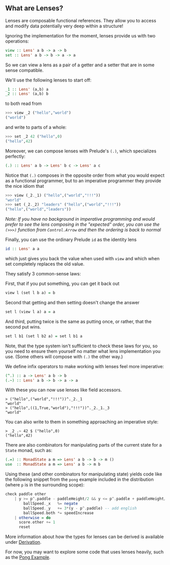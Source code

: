 What are Lenses?
----------------

Lenses are composable functional references. They allow you to access and modify data potentially very deep within a structure!

Ignoring the implementation for the moment, lenses provide us with two operations:

```haskell
view :: Lens' a b -> a -> b
set :: Lens' a b -> b -> a -> a
```

So we can view a lens as a pair of a getter and a setter that are in some sense compatible.

We'll use the following lenses to start off:

```haskell
_1 :: Lens' (a,b) a
_2 :: Lens' (a,b) b
```

to both read from

```haskell
>>> view _2 ("hello","world")
("world")
```

and write to parts of a whole:

```haskell
>>> set _2 42 ("hello",0)
("hello",42)
```

Moreover, we can compose lenses with Prelude's `(.)`, which specializes perfectly:

```haskell
(.) :: Lens' a b -> Lens' b c -> Lens' a c
```

Notice that `(.)` composes in the opposite order from what you would expect as a functional programmer, but to an imperative programmer they provide the nice idiom that

```haskell
>>> view (_2._1) ("hello",("world","!!!"))
"world"
>>> set (_2._2) "leaders" ("hello",("world","!!!"))
("hello",("world","leaders"))
```
_Note: If you have no background in imperative programming and would prefer to see the lens composing in the "expected" order, you can use the `(>>>)` function from `Control.Arrow` and then the ordering is back to normal_

Finally, you can use the ordinary Prelude `id` as the identity lens

```haskell
id :: Lens' a a
```

which just gives you back the value when used with `view` and which when set completely replaces the old value.

They satisfy 3 common-sense laws:

First, that if you put something, you can get it back out

```haskell
view l (set l b a) = b
```

Second that getting and then setting doesn't change the answer

```haskell
set l (view l a) a = a
```

And third, putting twice is the same as putting once, or rather, that the second put wins.

```haskell
set l b1 (set l b2 a) = set l b1 a
```

Note, that the type system isn't sufficient to check these laws for you, so you need to ensure them yourself no matter what lens implementation you use. (Some others will compose with `(.)` the other way.)

We define infix operators to make working with lenses feel more imperative:

```haskell
(^.) :: a -> Lens' a b -> b
(.~) :: Lens' a b -> b -> a -> a
```

With these you can now use lenses like field accessors.

```literate-haskell
> ("hello",("world","!!!"))^._2._1
"world"
> ("hello",((1,True,"world"),"!!!"))^._2._1._3
"world"
```

You can also write to them in something approaching an imperative style:

```literate-haskell
> _2 .~ 42 $ ("hello",0)
("hello",42)
```

There are also combinators for manipulating parts of the current state for a `State` monad, such as:

```haskell
(.=) :: MonadState a m => Lens' a b -> b -> m ()
use  :: MonadState a m => Lens' a b -> m b
```

Using these (and other combinators for manipulating state) yields code like the following snippet from the `pong` example included in the distribution (where `p` is in the surrounding scope):

```haskell
check paddle other
    | y >= p^.paddle - paddleHeight/2 && y <= p^.paddle + paddleHeight/2 = do
        ballSpeed._x   %= negate
        ballSpeed._y   += 3*(y - p^.paddle) -- add english
        ballSpeed.both *= speedIncrease
    | otherwise = do
      score.other += 1
      reset
```

More information about how the types for lenses can be derived is available under [Derivation](Derivation).

For now, you may want to explore some code that uses lenses heavily, such as the [Pong Example](https://github.com/ekmett/lens/blob/master/examples/Pong.hs).
